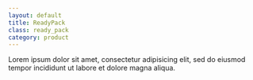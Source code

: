 ```yaml
---
layout: default
title: ReadyPack
class: ready_pack 
category: product
---
```


Lorem ipsum dolor sit amet, consectetur adipisicing elit, sed do
eiusmod tempor incididunt ut labore et dolore magna aliqua.


